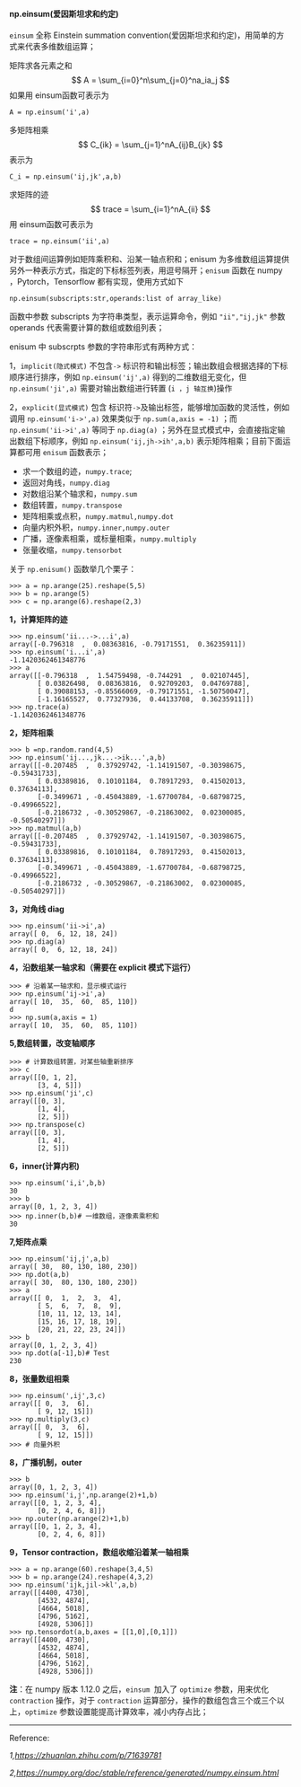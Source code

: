 #### np.einsum(爱因斯坦求和约定)

`einsum` 全称 Einstein summation convention(爱因斯坦求和约定)，用简单的方式来代表多维数组运算；

矩阵求各元素之和
$$
A  = \sum_{i=0}^n\sum_{j=0}^na_ia_j
$$
如果用 einsum函数可表示为

```
A = np.einsum('i',a)
```

多矩阵相乘
$$
C_{ik} = \sum_{j=1}^nA_{ij}B_{jk}
$$
表示为

```
C_i = np.einsum('ij,jk',a,b)
```

求矩阵的迹
$$
trace = \sum_{i=1}^nA_{ii}
$$
用 einsum函数可表示为

```
trace = np.einsum('ii',a)
```

对于数组间运算例如矩阵乘积和、沿某一轴点积和；enisum 为多维数组运算提供另外一种表示方式，指定的下标标签列表，用逗号隔开；`enisum` 函数在 numpy ，Pytorch，Tensorflow 都有实现，使用方式如下

```
np.einsum(subscripts:str,operands:list of array_like)
```

函数中参数 subscripts 为字符串类型，表示运算命令，例如 `"ii","ij,jk"` 参数 operands 代表需要计算的数组或数组列表；

 enisum 中 subscrpts 参数的字符串形式有两种方式：

1，`implicit(隐式模式)` 不包含`->` 标识符和输出标签；输出数组会根据选择的下标顺序进行排序，例如 `np.einsum('ij',a)` 得到的二维数组无变化，但 `np.einsum('ji',a)` 需要对输出数组进行转置 (`i ，j 轴互换`)操作

2，`explicit(显式模式)` 包含 标识符`->`及输出标签，能够增加函数的灵活性，例如调用 `np.einsum('i->',a)` 效果类似于 `np.sum(a,axis = -1)` ；而 `np.einsum('ii->i',a)` 等同于 `np.diag(a)` ；另外在显式模式中，会直接指定输出数组下标顺序，例如 `np.einsum('ij,jh->ih',a,b)` 表示矩阵相乘；目前下面运算都可用  `enisum` 函数表示；

* 求一个数组的迹，`numpy.trace`;
* 返回对角线，`numpy.diag`
* 对数组沿某个轴求和，`numpy.sum`
* 数组转置，`numpy.transpose`
* 矩阵相乘或点积，`numpy.matmul,numpy.dot`
* 向量内积外积，`numpy.inner,numpy.outer`
* 广播，逐像素相乘，或标量相乘，`numpy.multiply`
* 张量收缩，`numpy.tensorbot`

关于 `np.enisum()` 函数举几个栗子：

```
>>> a = np.arange(25).reshape(5,5)
>>> b = np.arange(5)
>>> c = np.arange(6).reshape(2,3)
```

**1，计算矩阵的迹**

```
>>> np.einsum('ii...->...i',a)
array([-0.796318  ,  0.08363816, -0.79171551,  0.36235911])
>>> np.einsum('i...i',a)
-1.1420362461348776
>>> a
array([[-0.796318  ,  1.54759498, -0.744291  ,  0.02107445],
       [ 0.03826498,  0.08363816,  0.92709203,  0.04769788],
       [ 0.39088153, -0.85566069, -0.79171551, -1.50750047],
       [-1.16165527,  0.77327936,  0.44133708,  0.36235911]])
>>> np.trace(a)
-1.1420362461348776
```

**2，矩阵相乘**

```
>>> b =np.random.rand(4,5)
>>> np.einsum('ij...,jk...->ik...',a,b)
array([[-0.207485  ,  0.37929742, -1.14191507, -0.30398675, -0.59431733],
       [ 0.03389816,  0.10101184,  0.78917293,  0.41502013,  0.37634113],
       [-0.3499671 , -0.45043889, -1.67700784, -0.68798725, -0.49966522],
       [-0.2186732 , -0.30529867, -0.21863002,  0.02300085, -0.50540297]])
>>> np.matmul(a,b)
array([[-0.207485  ,  0.37929742, -1.14191507, -0.30398675, -0.59431733],
       [ 0.03389816,  0.10101184,  0.78917293,  0.41502013,  0.37634113],
       [-0.3499671 , -0.45043889, -1.67700784, -0.68798725, -0.49966522],
       [-0.2186732 , -0.30529867, -0.21863002,  0.02300085, -0.50540297]])
```

**3，对角线 diag**

```
>>> np.einsum('ii->i',a)
array([ 0,  6, 12, 18, 24])
>>> np.diag(a)
array([ 0,  6, 12, 18, 24])
```

**4，沿数组某一轴求和（需要在 explicit 模式下运行）**

```
>>> # 沿着某一轴求和，显示模式运行
>>> np.einsum('ij->i',a)
array([ 10,  35,  60,  85, 110])
d
>>> np.sum(a,axis = 1)
array([ 10,  35,  60,  85, 110])
```

**5,数组转置，改变轴顺序**

```
>>> # 计算数组转置，对某些轴重新排序
>>> c
array([[0, 1, 2],
       [3, 4, 5]])
>>> np.einsum('ji',c)
array([[0, 3],
       [1, 4],
       [2, 5]])
>>> np.transpose(c)
array([[0, 3],
       [1, 4],
       [2, 5]])
```

**6，inner(计算内积)**

```
>>> np.einsum('i,i',b,b)
30
>>> b
array([0, 1, 2, 3, 4])
>>> np.inner(b,b)# 一维数组，逐像素乘积和
30
```

**7,矩阵点乘**

```
>>> np.einsum('ij,j',a,b)
array([ 30,  80, 130, 180, 230])
>>> np.dot(a,b)
array([ 30,  80, 130, 180, 230])
>>> a
array([[ 0,  1,  2,  3,  4],
       [ 5,  6,  7,  8,  9],
       [10, 11, 12, 13, 14],
       [15, 16, 17, 18, 19],
       [20, 21, 22, 23, 24]])
>>> b
array([0, 1, 2, 3, 4])
>>> np.dot(a[-1],b)# Test
230
```

**8，张量数组相乘**

```
>>> np.einsum(',ij',3,c)
array([[ 0,  3,  6],
       [ 9, 12, 15]])
>>> np.multiply(3,c)
array([[ 0,  3,  6],
       [ 9, 12, 15]])
>>> # 向量外积
```

**8，广播机制，outer**

```
>>> b
array([0, 1, 2, 3, 4])
>>> np.einsum('i,j',np.arange(2)+1,b)
array([[0, 1, 2, 3, 4],
       [0, 2, 4, 6, 8]])
>>> np.outer(np.arange(2)+1,b)
array([[0, 1, 2, 3, 4],
       [0, 2, 4, 6, 8]])
```

**9，Tensor contraction，数组收缩沿着某一轴相乘**

```
>>> a = np.arange(60).reshape(3,4,5)
>>> b = np.arange(24).reshape(4,3,2)
>>> np.einsum('ijk,jil->kl',a,b)
array([[4400, 4730],
       [4532, 4874],
       [4664, 5018],
       [4796, 5162],
       [4928, 5306]])
>>> np.tensordot(a,b,axes = [[1,0],[0,1]])
array([[4400, 4730],
       [4532, 4874],
       [4664, 5018],
       [4796, 5162],
       [4928, 5306]])
```

**注**：在 numpy 版本 1.12.0 之后，`einsum `加入了 `optimize` 参数，用来优化 `contraction` 操作，对于 `contraction` 运算部分，操作的数组包含三个或三个以上，`optimize` 参数设置能提高计算效率，减小内存占比；

---

Reference:

*1,https://zhuanlan.zhihu.com/p/71639781*

*2,https://numpy.org/doc/stable/reference/generated/numpy.einsum.html*